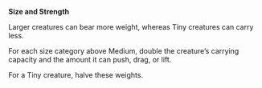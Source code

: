 __**Size and Strength**__

Larger creatures can bear more weight, whereas Tiny creatures can carry less.

For each size category above Medium, double the creature’s carrying capacity and the amount it can push, drag, or lift.

For a Tiny creature, halve these weights.